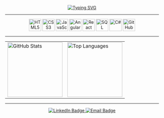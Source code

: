 <div align="center">
  <a href="https://git.io/typing-svg"><img src="https://readme-typing-svg.demolab.com?font=Fira+Code&pause=1000&color=6A4D4D&width=435&separator=%3C&lines=string+nome+%3D+%22Maria+Carolina%22%3B%3CConsole.WriteLine(nome)%3B" alt="Typing SVG" /></a>
</div>

---

<div align="center">
  <p>
    <img src="https://img.icons8.com/?size=100&id=78098&format=png&color=967777" alt="HTML5" width="40" height="40"/>
    <img src="https://img.icons8.com/?size=100&id=78095&format=png&color=967777" alt="CSS3" width="40" height="40"/>
    <img src="https://img.icons8.com/?size=100&id=78099&format=png&color=967777" alt="JavaScript" width="40" height="40"/>
    <img src="https://img.icons8.com/?size=100&id=36387&format=png&color=967777" alt="AngularJS" width="40" height="40"/>
    <img src="https://img.icons8.com/?size=100&id=0Da6k7SMq0hs&format=png&color=967777" alt="React" width="40" height="40"/>
    <img src="https://img.icons8.com/?size=100&id=77694&format=png&color=967777" alt="SQL" width="40" height="40"/>
    <img src="https://img.icons8.com/?size=100&id=55204&format=png&color=967777" alt="C#" width="40" height="40"/>
    <img src="https://img.icons8.com/?size=100&id=Pov8Es0m6ZHz&format=png&color=967777" alt="GitHub" width="40" height="40"/>
  </p>
</div>

---

<div align="center">
  <table>
    <tr>
      <td>
        <img height="180em" src="https://github-readme-stats-sigma-seven.vercel.app/api?username=oblipix&show_icons=true&bg_color=B6959547&title_color=6A4D4D&text_color=967777&icon_color=6A4D4D" alt="GitHub Stats" />
      </td>
      <td>
        <img height="180em" src="https://github-readme-stats-sigma-seven.vercel.app/api/top-langs/?username=oblipix&layout=compact&langs_count=7&bg_color=B6959547&title_color=6A4D4D&text_color=967777&langs_colors=a0522d,c08552,d2b48c" alt="Top Languages" />
      </td>
    </tr>
  </table>
</div>

---

<div align="center">
  <a href="https://www.linkedin.com/in/mariacarolinalv/" target="_blank">
    <img src="https://img.shields.io/badge/-LinkedIn-967777?style=for-the-badge&logo=linkedin&logoColor=white" alt="LinkedIn Badge" />
  </a>
  <a href="mailto:mariacarolinatech@gmail.com" target="_blank">
    <img src="https://img.shields.io/badge/-Email-967777?style=for-the-badge&logo=gmail&logoColor=white" alt="Email Badge" />
  </a>
</div>
